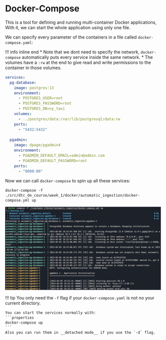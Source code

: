 
# Docker-Compose
This is a tool for defining and running multi-container Docker applications, With it, we can start the whole application using only one file.

We can specify every parameter of the containers in a file called `docker-compose.yaml`:

!!! info inline end
    * Note that we dont need to specify the network, `docker-compose` automatically puts every service inside the same network.
    * The volumes have a `:rw` at the end to give read and write permissions to the container in those volumes.


```yaml
services:
  pg-database:
    image: postgres:13
    environment:
      - POSTGRES_USER=root
      - POSTGRES_PASSWORD=root
      - POSTGRES_DB=ny_taxi
    volumes:
      - ../postgres/data:/var/lib/postgresql/data:rw
    ports:
      - "5432:5432"

  pgadmin:
    image: dpage/pgadmin4
    environment:
      - PGADMIN_DEFAULT_EMAIL=admin@admin.com
      - PGADMIN_DEFAULT_PASSWORD=root
    ports:
      - "8080:80"
```

Now we can call `docker-compose` to spin up all these services:
```properties
docker-compose -f ./src/dtc_de_course/week_1/docker/automatic_ingestion/docker-compose.yml up
```

![docker-compose](./images/docker-compose.png)

!!! tip
    You only need the `-f` flag if your `docker-compose.yaml` is not no your current directory.

    You can start the services normally with:
    ```properties
    docker-compose up 
    ```
    Also you can run them in __detached mode__ if you use the `-d` flag.